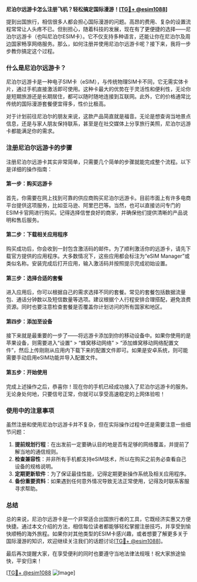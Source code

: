 **尼泊尔远游卡怎么注册飞机？轻松搞定国际漫游！[[TG💪+ @esim1088](https://t.me/s/esim1088)]**

提到出国旅行，相信很多人都会担心国际漫游的问题。高昂的费用、复杂的设置流程常常让人头疼不已。但别担心，随着科技的发展，现在有了更便捷的选择——尼泊尔远游卡（也叫尼泊尔ESIM卡）。它不仅支持多种语言，还能让你在尼泊尔及周边国家畅享网络服务。那么，如何注册并使用尼泊尔远游卡呢？接下来，我将一步步教你搞定这个过程。

### 什么是尼泊尔远游卡？

尼泊尔远游卡是一种电子SIM卡（eSIM），与传统物理SIM卡不同，它无需实体卡片，通过手机直接激活即可使用。这种卡最大的优势在于灵活性和便利性，无论你是短期旅游还是长期居住，都可以随时随地连接到互联网。此外，它的价格通常比传统的国际漫游套餐便宜得多，性价比极高。

对于计划前往尼泊尔的朋友来说，这款产品简直就是福音。无论是想查询当地景点信息，还是与家人朋友保持联系，甚至是在社交媒体上分享旅行美照，尼泊尔远游卡都能满足你的需求。

### 注册尼泊尔远游卡的步骤

注册尼泊尔远游卡其实非常简单，只需要几个简单的步骤就能完成整个流程。以下是详细的操作指南：

#### 第一步：购买远游卡
首先，你需要在网上找到可靠的供应商购买尼泊尔远游卡。目前市面上有许多电商平台提供这项服务，比如亚马逊、阿里巴巴等。当然，也可以直接访问专门的ESIM卡官网进行购买。记得选择信誉良好的商家，并确保他们提供清晰的产品说明和售后服务。

#### 第二步：下载相关应用程序
购买成功后，你会收到一封包含激活码的邮件。为了顺利激活你的远游卡，请先下载官方提供的应用程序。大多数情况下，这些应用都会标注为“eSIM Manager”或类似名称。安装完成后打开应用，输入激活码并按照提示完成初始设置。

#### 第三步：选择合适的套餐
进入应用后，你可以根据自己的需求选择不同的套餐。常见的套餐包括数据流量包、通话分钟数以及短信数量等选项。建议根据个人行程安排合理搭配，避免浪费资源。同时也要注意检查套餐是否覆盖你计划访问的所有国家和地区。

#### 第四步：添加至设备
接下来就是最重要的一步了——将远游卡添加到你的移动设备中。如果你使用的是苹果设备，则需要进入“设置” > “蜂窝移动网络” > “添加蜂窝移动网络配置文件”，然后上传刚刚从应用内下载下来的配置文件即可。如果是安卓系统，则可能需要手动启用eSIM功能并导入配置文件。

#### 第五步：开始使用
完成上述操作之后，恭喜你！现在你的手机已经成功接入了尼泊尔远游卡的服务。无论身处何地，只要信号正常，你就可以享受高速稳定的上网体验啦！

### 使用中的注意事项

虽然注册和使用尼泊尔远游卡并不复杂，但在实际操作过程中还是需要注意一些细节问题：

1. **提前规划行程**：在出发前一定要确认目的地是否有足够的网络覆盖，并提前了解当地的通信规则。
2. **检查兼容性**：并非所有手机都支持eSIM技术，所以在购买之前务必查看自己设备的规格说明。
3. **定期更新软件**：为了保证最佳性能，记得定期更新操作系统及相关应用程序。
4. **备份重要资料**：如果遇到任何意外情况导致无法正常使用，记得及时联系客服寻求帮助。

### 总结

总的来说，尼泊尔远游卡是一个非常适合出国旅行者的工具，它既经济实惠又方便快捷。通过本文介绍的方法，相信每位读者都能够轻松掌握注册技巧，并享受到愉快顺畅的海外旅程。如果你对其他类型的ESIM卡感兴趣，或者想要了解更多关于国际漫游的知识，欢迎继续关注我们的话题讨论[[TG💪+ @esim1088](https://t.me/s/esim1088)]。

最后再次提醒大家，在享受便利的同时也要遵守当地法律法规哦！祝大家旅途愉快，平安归来！

[[TG💪+ @esim1088](https://t.me/s/esim1088) ![Image](https://i.postimg.cc/4NQfJmqS/Snipaste-2025-05-13-00-14-12.png)]